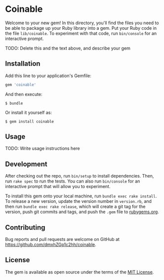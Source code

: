 # Coinable

Welcome to your new gem! In this directory, you'll find the files you need to be able to package up your Ruby library into a gem. Put your Ruby code in the file `lib/coinable`. To experiment with that code, run `bin/console` for an interactive prompt.

TODO: Delete this and the text above, and describe your gem

## Installation

Add this line to your application's Gemfile:

```ruby
gem 'coinable'
```

And then execute:

    $ bundle

Or install it yourself as:

    $ gem install coinable

## Usage

TODO: Write usage instructions here

## Development

After checking out the repo, run `bin/setup` to install dependencies. Then, run `rake spec` to run the tests. You can also run `bin/console` for an interactive prompt that will allow you to experiment.

To install this gem onto your local machine, run `bundle exec rake install`. To release a new version, update the version number in `version.rb`, and then run `bundle exec rake release`, which will create a git tag for the version, push git commits and tags, and push the `.gem` file to [rubygems.org](https://rubygems.org).

## Contributing

Bug reports and pull requests are welcome on GitHub at https://github.com/dmxhZGp1c2hh/coinable.


## License

The gem is available as open source under the terms of the [MIT License](http://opensource.org/licenses/MIT).


